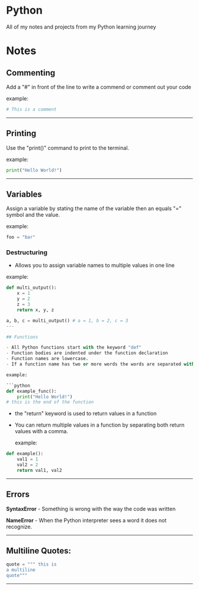 # Python

All of my notes and projects from my Python learning journey

# Notes

## Commenting

Add a "#" in front of the line to write a commend or comment out your code

example:

```python
# This is a comment
```

---

## Printing

Use the "print()" command to print to the terminal.

example:

```python
print("Hello World!")
```

---

## Variables

Assign a variable by stating the name of the variable then an equals "=" symbol and the value.

example:

```python
foo = "bar"
```

### Destructuring

- Allows you to assign variable names to multiple values in one line

example:

````python
def multi_output():
    x = 1
    y = 2
    z = 3
    return x, y, z

a, b, c = multi_output() # a = 1, b = 2, c = 3
---

## Functions

- All Python functions start with the keyword "def"
- Function bodies are indented under the function declaration
- Function names are lowercase.
- If a function name has two or more words the words are separated with and underscore "\_"

example:

```python
def example_func():
    print("Hello World!")
# this is the end of the function
````

- the "return" keyword is used to return values in a function
- You can return multiple values in a function by separating both return values with a comma.

  example:

```python
def example():
    val1 = 1
    val2 = 2
    return val1, val2
```

---

## Errors

**SyntaxError** - Something is wrong with the way the code was written

**NameError** - When the Python interpreter sees a word it does not recognize.

---

## Multiline Quotes:

```python
quote = """ this is
a multiline
quote"""
```

---
